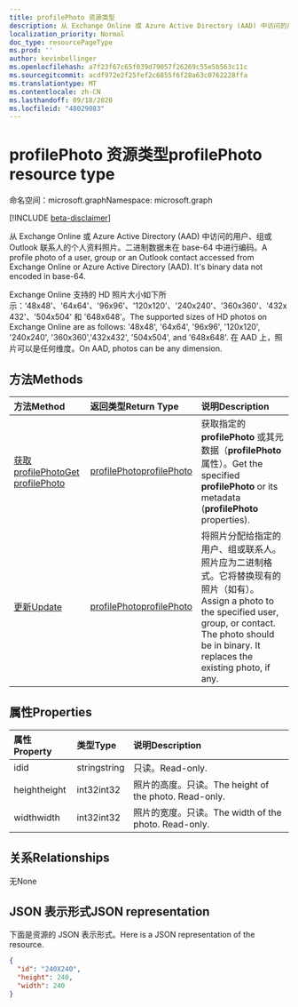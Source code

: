```yaml
---
title: profilePhoto 资源类型
description: 从 Exchange Online 或 Azure Active Directory (AAD) 中访问的用户、组或 Outlook 联系人的个人资料照片。二进制数据未在 base-64 中进行编码。
localization_priority: Normal
doc_type: resourcePageType
ms.prod: ''
author: kevinbellinger
ms.openlocfilehash: a7f23f67c65f039d79057f26269c55e5b563c11c
ms.sourcegitcommit: acdf972e2f25fef2c6855f6f28a63c0762228ffa
ms.translationtype: MT
ms.contentlocale: zh-CN
ms.lasthandoff: 09/18/2020
ms.locfileid: "48029083"
---
```

# <a name="profilephoto-resource-type"></a><span data-ttu-id="a7f64-104">profilePhoto 资源类型</span><span class="sxs-lookup"><span data-stu-id="a7f64-104">profilePhoto resource type</span></span>

<span data-ttu-id="a7f64-105">命名空间：microsoft.graph</span><span class="sxs-lookup"><span data-stu-id="a7f64-105">Namespace: microsoft.graph</span></span>

[!INCLUDE [beta-disclaimer](../../includes/beta-disclaimer.md)]

<span data-ttu-id="a7f64-p102">从 Exchange Online 或 Azure Active Directory (AAD) 中访问的用户、组或 Outlook 联系人的个人资料照片。二进制数据未在 base-64 中进行编码。</span><span class="sxs-lookup"><span data-stu-id="a7f64-p102">A profile photo of a user, group or an Outlook contact accessed from Exchange Online or Azure Active Directory (AAD). It's binary data not encoded in base-64.</span></span>

<span data-ttu-id="a7f64-108">Exchange Online 支持的 HD 照片大小如下所示：'48x48'、'64x64'、'96x96'、'120x120'、'240x240'、'360x360'、'432x432'、'504x504' 和 '648x648'。</span><span class="sxs-lookup"><span data-stu-id="a7f64-108">The supported sizes of HD photos on Exchange Online are as follows: '48x48', '64x64', '96x96', '120x120', '240x240', '360x360','432x432', '504x504', and '648x648'.</span></span> <span data-ttu-id="a7f64-109">在 AAD 上，照片可以是任何维度。</span><span class="sxs-lookup"><span data-stu-id="a7f64-109">On AAD, photos can be any dimension.</span></span>

## <a name="methods"></a><span data-ttu-id="a7f64-110">方法</span><span class="sxs-lookup"><span data-stu-id="a7f64-110">Methods</span></span>

| <span data-ttu-id="a7f64-111">方法</span><span class="sxs-lookup"><span data-stu-id="a7f64-111">Method</span></span>       | <span data-ttu-id="a7f64-112">返回类型</span><span class="sxs-lookup"><span data-stu-id="a7f64-112">Return Type</span></span>  |<span data-ttu-id="a7f64-113">说明</span><span class="sxs-lookup"><span data-stu-id="a7f64-113">Description</span></span>|
|:---------------|:--------|:----------|
|[<span data-ttu-id="a7f64-114">获取 profilePhoto</span><span class="sxs-lookup"><span data-stu-id="a7f64-114">Get profilePhoto</span></span>](../api/profilephoto-get.md) | [<span data-ttu-id="a7f64-115">profilePhoto</span><span class="sxs-lookup"><span data-stu-id="a7f64-115">profilePhoto</span></span>](profilephoto.md) |<span data-ttu-id="a7f64-116">获取指定的 **profilePhoto** 或其元数据（**profilePhoto** 属性）。</span><span class="sxs-lookup"><span data-stu-id="a7f64-116">Get the specified **profilePhoto** or its metadata (**profilePhoto** properties).</span></span> |
|[<span data-ttu-id="a7f64-117">更新</span><span class="sxs-lookup"><span data-stu-id="a7f64-117">Update</span></span>](../api/profilephoto-update.md) | [<span data-ttu-id="a7f64-118">profilePhoto</span><span class="sxs-lookup"><span data-stu-id="a7f64-118">profilePhoto</span></span>](profilephoto.md)  |<span data-ttu-id="a7f64-p104">将照片分配给指定的用户、组或联系人。照片应为二进制格式。它将替换现有的照片（如有）。</span><span class="sxs-lookup"><span data-stu-id="a7f64-p104">Assign a photo to the specified user, group, or contact. The photo should be in binary. It replaces the existing photo, if any.</span></span> |

## <a name="properties"></a><span data-ttu-id="a7f64-122">属性</span><span class="sxs-lookup"><span data-stu-id="a7f64-122">Properties</span></span>
| <span data-ttu-id="a7f64-123">属性</span><span class="sxs-lookup"><span data-stu-id="a7f64-123">Property</span></span>     | <span data-ttu-id="a7f64-124">类型</span><span class="sxs-lookup"><span data-stu-id="a7f64-124">Type</span></span>   |<span data-ttu-id="a7f64-125">说明</span><span class="sxs-lookup"><span data-stu-id="a7f64-125">Description</span></span>|
|:---------------|:--------|:----------|
|<span data-ttu-id="a7f64-126">id</span><span class="sxs-lookup"><span data-stu-id="a7f64-126">id</span></span>|<span data-ttu-id="a7f64-127">string</span><span class="sxs-lookup"><span data-stu-id="a7f64-127">string</span></span>|<span data-ttu-id="a7f64-128">只读。</span><span class="sxs-lookup"><span data-stu-id="a7f64-128">Read-only.</span></span>|
|<span data-ttu-id="a7f64-129">height</span><span class="sxs-lookup"><span data-stu-id="a7f64-129">height</span></span>|<span data-ttu-id="a7f64-130">int32</span><span class="sxs-lookup"><span data-stu-id="a7f64-130">int32</span></span>|<span data-ttu-id="a7f64-p105">照片的高度。只读。</span><span class="sxs-lookup"><span data-stu-id="a7f64-p105">The height of the photo. Read-only.</span></span>|
|<span data-ttu-id="a7f64-133">width</span><span class="sxs-lookup"><span data-stu-id="a7f64-133">width</span></span>|<span data-ttu-id="a7f64-134">int32</span><span class="sxs-lookup"><span data-stu-id="a7f64-134">int32</span></span>|<span data-ttu-id="a7f64-p106">照片的宽度。只读。</span><span class="sxs-lookup"><span data-stu-id="a7f64-p106">The width of the photo. Read-only.</span></span>|

## <a name="relationships"></a><span data-ttu-id="a7f64-137">关系</span><span class="sxs-lookup"><span data-stu-id="a7f64-137">Relationships</span></span>
<span data-ttu-id="a7f64-138">无</span><span class="sxs-lookup"><span data-stu-id="a7f64-138">None</span></span>


## <a name="json-representation"></a><span data-ttu-id="a7f64-139">JSON 表示形式</span><span class="sxs-lookup"><span data-stu-id="a7f64-139">JSON representation</span></span>

<span data-ttu-id="a7f64-140">下面是资源的 JSON 表示形式。</span><span class="sxs-lookup"><span data-stu-id="a7f64-140">Here is a JSON representation of the resource.</span></span>

<!-- {
  "blockType": "resource",
  "optionalProperties": [

  ],
  "keyProperty": "id",
  "@odata.type": "microsoft.graph.profilePhoto"
}-->

```json
{
  "id": "240X240",
  "height": 240,
  "width": 240
}
```
<!-- uuid: 8fcb5dbc-d5aa-4681-8e31-b001d5168d79
2015-10-25 14:57:30 UTC -->
<!--
{
  "type": "#page.annotation",
  "description": "profilePhoto resource",
  "keywords": "",
  "section": "documentation",
  "tocPath": "",
  "suppressions": []
}
-->


